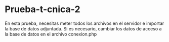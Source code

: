 # Prueba-t-cnica-2

En esta prueba, necesitas meter todos los archivos en el servidor e importar la base de datos adjuntada. Si es necesario, cambiar los datos de acceso a la base de datos en el archivo conexion.php

